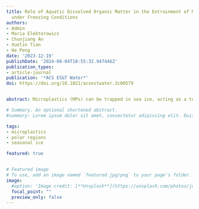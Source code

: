 ```yaml
---
title: Role of Aquatic Dissolved Organic Matter in the Entrainment of Microplastics
  under Freezing Conditions
authors:
- Admin
- Maria Elektorowicz
- Chunjiang An
- Xuelin Tian
- He Peng
date: '2023-12-19'
publishDate: '2024-08-04T18:55:32.947446Z'
publication_types:
- article-journal
publication: '*ACS ES&T Water*'
doi: https://doi.org/10.1021/acsestwater.3c00579


abstract: Microplastics (MPs) can be trapped in sea ice, acting as a temporary storage and transportation medium. The aim of this study is to investigate the interaction between aquatic organic matter and MPs and the roles of aquatic organic matter in the entrainment behaviors of MPs in ice formation processes. Our study investigated the effects of aquatic dissolved organic matter on the properties of MPs through a 28 day interaction experiment conducted under both UV and dark conditions. The implications of the alteration in MP properties on their entrapment in ice were also explored in an ice formation experiment. The presence of aquatic organic matter on the MPs after the interactions was confirmed, but the interaction with aquatic organic matter had different impacts on the two types of MPs. Furthermore, the entrapment of MPs in ice was improved after their interaction with aquatic organic matter due to surface damage caused by physical abrasion and UV radiation. These findings underscore the critical role that the inherent properties of MPs play in determining their environmental behavior. These properties can significantly impact their interactions with other natural components in the environment, thereby influencing their behavior in a cold environment.

# Summary. An optional shortened abstract.
#summary: Lorem ipsum dolor sit amet, consectetur adipiscing elit. Duis posuere tellus ac convallis placerat. Proin tincidunt magna sed ex sollicitudin condimentum.

tags:
- microplastics
- polar regions
- seasonal ice

featured: true


# Featured image
# To use, add an image named `featured.jpg/png` to your page's folder. 
image:
  #aption: 'Image credit: [**Unsplash**](https://unsplash.com/photos/jdD8gXaTZsc)'
  focal_point: ""
  preview_only: false
---
```

